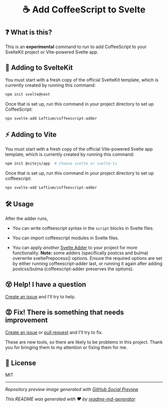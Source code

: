 <h1 align="center">☕ Add CoffeeScript to Svelte</h1>

## ❓ What is this?
This is an **experimental** command to run to add CoffeeScript to your SvelteKit project or Vite-powered Svelte app.

## 🧰 Adding to SvelteKit
You must start with a fresh copy of the official SvelteKit template, which is currently created by running this command:
```sh
npm init svelte@next
```

Once that is set up, run this command in your project directory to set up CoffeeScript:
```sh
npx svelte-add Leftium/coffeescript-adder
```

## ⚡️ Adding to Vite
You must start with a fresh copy of the official Vite-powered Svelte app template, which is currently created by running this command:
```sh
npm init @vitejs/app  # Choose svelte or svelte-ts
```

Once that is set up, run this command in your project directory to set up coffeescript:
```sh
npx svelte-add Leftium/coffeescript-adder
```

## 🛠 Usage
After the adder runs,
* You can write coffeescript syntax in the `script` blocks in Svelte files.

* You can import coffeescript modules in Svelte files.

* You can apply *another* [Svelte Adder](https://github.com/svelte-add/svelte-adders) to your project for more functionality. **Note:** some adders (specifically postcss and bulma) overwrite sveltePrepocess() options. Ensure the required options are set by either running coffeescript-adder last, or running it again after adding postcss/bulma (coffeescript-adder preserves the options).

## 😵 Help! I have a question
[Create an issue](https://github.com/Leftium/coffeescript-adder/new) and I'll try to help.

## 😡 Fix! There is something that needs improvement
[Create an issue](https://github.com/Leftium/coffeescript-adder/issues/new) or [pull request](https://github.com/Leftium/coffeescript-adder/pulls) and I'll try to fix.

These are new tools, so there are likely to be problems in this project. Thank you for bringing them to my attention or fixing them for me.

## 📄 License
MIT

---

*Repository preview image generated with [GitHub Social Preview](https://social-preview.pqt.dev/)*

_This README was generated with ❤️ by [readme-md-generator](https://github.com/kefranabg/readme-md-generator)_
